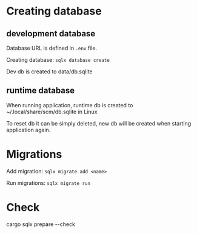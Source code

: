 # Creating database

## development database

Database URL is defined in `.env` file.

Creating database: `sqlx database create`

Dev db is created to data/db.sqlite 

## runtime database

When running application, runtime db is created to ~/.local/share/scm/db.sqlite in Linux 

To reset db it can be simply deleted, new db will be created when starting application again.

# Migrations

Add migration: `sqlx migrate add <name>`

Run migrations: `sqlx migrate run`

# Check 

cargo sqlx prepare --check


